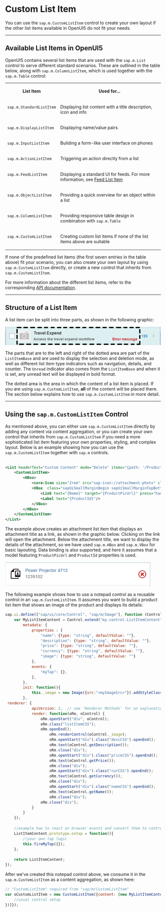 <!-- loio3e426f159c7a4ab5ae660aba288c94d2 -->

# Custom List Item

You can use the `sap.m.CustomListItem` control to create your own layout if the other list items available in OpenUI5 do not fit your needs.

***

## Available List Items in OpenUI5

OpenUI5 contains several list items that are used with the `sap.m.List` control to serve different standard scenarios. These are outlined in the table below, along with `sap.m.ColumnListItem`, which is used together with the `sap.m.Table` control:


<table>
<tr>
<th valign="top">

List Item

</th>
<th valign="top">

Used for...

</th>
</tr>
<tr>
<td valign="top">

`sap.m.StandardListItem` 

</td>
<td valign="top">

Displaying list content with a title description, icon and info

</td>
</tr>
<tr>
<td valign="top">

`sap.m.DisplayListItem` 

</td>
<td valign="top">

Displaying name/value pairs

</td>
</tr>
<tr>
<td valign="top">

`sap.m.InputListItem` 

</td>
<td valign="top">

Building a form-like user interface on phones

</td>
</tr>
<tr>
<td valign="top">

`sap.m.ActionListItem` 

</td>
<td valign="top">

Triggering an action directly from a list

</td>
</tr>
<tr>
<td valign="top">

`sap.m.FeedListItem` 

</td>
<td valign="top">

Displaying a standard UI for feeds. For more information, see [Feed List Item](feed-list-item-14a9900.md) 

</td>
</tr>
<tr>
<td valign="top">

`sap.m.ObjectListItem` 

</td>
<td valign="top">

Providing a quick overview for an object within a list

</td>
</tr>
<tr>
<td valign="top">

`sap.m.ColumnListItem` 

</td>
<td valign="top">

Providing responsive table design in combination with `sap.m.Table` 

</td>
</tr>
<tr>
<td valign="top">

`sap.m.CustomListItem` 

</td>
<td valign="top">

Creating custom list items if none of the list items above are suitable

</td>
</tr>
</table>

If none of the predefined list items \(the first seven entries in the table above\) fit your scenario, you can also create your own layout by using `sap.m.CustomListItem` directly, or create a new control that inherits from `sap.m.CustomListItem`.

For more information about the different list items, refer to the corresponding [API documentation](https://ui5.sap.com/#/api/sap.m.List). 

***

## Structure of a List Item

A list item can be split into three parts, as shown in the following graphic:

![](images/loio2f72dfbe658448e2bd1af66b4b25794f_LowRes.png)

The parts that are to the left and right of the dotted area are part of the `ListItemBase` and are used to display the selection and deletion mode, as well as different list item type indicators such as navigation, details, and counter. The `Unread` indicator also comes from the `ListItemBase` and when it is set, any unread text will be displayed in bold format.

The dotted area is the area in which the content of a list item is placed. If you are using `sap.m.CustomListItem`, **all** of the content will be placed there. The section below explains how to use `sap.m.CustomListItem` in more detail.

***

## Using the `sap.m.CustomListItem` Control

As mentioned above, you can either use `sap.m.CustomListItem` directly by adding any content via content aggregation, or you can create your own control that inherits from `sap.m.CustomListItem` if you need a more sophisticated list item featuring your own properties, styling, and complex layout. Below is an example showing how you can use the `sap.m.CustomListItem` together with `sap.m` controls.

```xml

<List headerText="Custom Content" mode="Delete" items="{path: '/ProductCollection'}" >
	<CustomListItem>
		<HBox>
			<core:Icon size="2rem" src="sap-icon://attachment-photo" class="sapUiSmallMarginBegin sapUiSmallMarginTopBottom" />
			<VBox  class="sapUiSmallMarginBegin sapUiSmallMarginTopBottom" >
				<Link text="{Name}" target="{ProductPicUrl}" press="handlePress"/>
				<Label text="{ProductId}"/>
			</VBox>
		</HBox>
	</CustomListItem>
</List>
```

The example above creates an attachment list item that displays an attachment title as a link, as shown in the graphic below. Clicking on the link will open the attachment. Below the attachment title, we want to display the details of the attachment, so we have used `sap.m.HBox` and `sap.m.VBox` for basic layouting. Data binding is also supported, and here it assumes that a model featuring `ProductPicUrl` and `ProductId` properties is used.

![](images/loio6c6af3e7f34947cd8820c56a2b7fe0db_LowRes.png)

The following example shows how to use a notepad control as a reusable control in an `sap.m.CustomListItem`. It assumes you want to build a product list item that shows an image of the product and displays its details:

```js
sap.ui.define(["sap/ui/core/Control", "sap/m/Image"], function (Control, Image) {
    var MyListItemContent = Control.extend("my.control.ListItemContent", {
        metadata: {
            properties : {
                "name": {type: "string", defaultValue: ""},
                "description": {type: "string", defaultValue: ""},
                "price": {type: "string", defaultValue: ""},
                "currency": {type: "string", defaultValue: ""},
                "image": {type: "string", defaultValue: ""}
            },
            events: {
                "myTap": {},
            },
        },
        init: function(){
            this._image = new Image({src:"<myImageSrc>"}).addStyleClass("myImageCSS").setParent(this);
        },
 renderer: {
            apiVersion: 2,  // see 'Renderer Methods' for an explanation of this flag
            render: function(oRm, oControl) {
                oRm.openStart("div", oControl);
                oRm.class("listItemCSS");
                oRm.openEnd();
                    oRm.renderControl(oControl._image);
                    oRm.openStart("div").class("descCSS").openEnd();
                    oRm.text(oControl.getDescription());
                    oRm.close("div");
                    oRm.openStart("div").class("priceCSS").openEnd();
                    oRm.text(oControl.getPrice());
                    oRm.close("div");
                    oRm.openStart("div").class("curCSS").openEnd();
                    oRm.text(oControl.getCurrency());
                    oRm.close("div");
                    oRm.openStart("div").class("nameCSS").openEnd();
                    oRm.text(oControl.getName());
                    oRm.close("div");
                oRm.close("div");
            }
        }
    });

    //example how to react on browser events and convert them to control events
    ListItemContent.prototype.ontap = function(){
        //your own tap logic
        this.fireMyTap({});
    };

    return ListItemContent;
});
```

After we've created this notepad control above, we consume it in the `sap.m.CustomListItem` as a content aggregation, as shown here:

```js
// "CustomListItem" required from "sap/m/CustomListItem"
var oCustomListItem = new CustomListItem({content: [new MyListItemContent({
    //usual control setup
})]});
```

